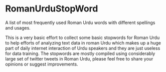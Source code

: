 # RomanUrduStopWord
A list of most frequently used Roman Urdu words with different spellings and usages.

This is a very basic effort to collect some basic stopwords for Roman Urdu to help efforts of analyzing text data in roman Urdu which makes up a huge part of daily internet interaction of Urdu speakers and they are just useless for data training. The stopwords are mostly compiled using considerably large set of twitter tweets in Roman Urdu, please feel free to share your opinions or suggest improvements.

